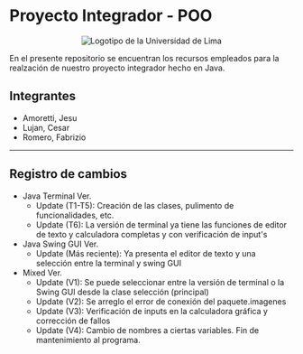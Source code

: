 # Proyecto Integrador - POO

<p align="center">
  <img src="https://media.discordapp.net/attachments/1042936737447546920/1042940724288692254/ulima_logo.png?width=720&height=189" alt="Logotipo de la Universidad de Lima"/>
</p>

En el presente repositorio se encuentran los recursos empleados para la realzación de nuestro proyecto integrador hecho en Java. <br>
## Integrantes
- Amoretti, Jesu
- Lujan, Cesar
- Romero, Fabrizio
***
## Registro de cambios
- Java Terminal Ver.
  - Update (T1-T5): Creación de las clases, pulimento de funcionalidades, etc.
  - Update (T6): La versión de terminal ya tiene las funciones de editor de texto y calculadora completas y con verificación de input's
- Java Swing GUI Ver.
  - Update (Más reciente): Ya presenta el editor de texto y una selección entre la terminal y swing GUI
- Mixed Ver.
  - Update (V1): Se puede seleccionar entre la versión de terminal o la Swing GUI desde la clase selección (principal)
  - Update (V2): Se arreglo el error de conexión del paquete.imagenes
  - Update (V3): Verificación de inputs en la calculadora gráfica y corrección de fallos
  - Update (V4): Cambio de nombres a ciertas variables. Fin de mantenimiento al programa.
  
